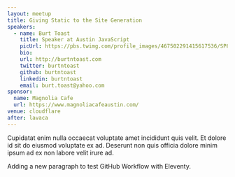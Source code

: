 ```yaml
---
layout: meetup
title: Giving Static to the Site Generation
speakers:
  - name: Burt Toast
    title: Speaker at Austin JavaScript
    picUrl: https://pbs.twimg.com/profile_images/467502291415617536/SP8_ylk9_400x400.png
    bio:
    url: http://burtntoast.com
    twitter: burtntoast
    github: burtntoast
    linkedin: burtntoast
    email: burt.toast@yahoo.com
sponsor:
  name: Magnolia Cafe
  url: https://www.magnoliacafeaustin.com/
venue: cloudflare
after: lavaca
---
```


Cupidatat enim nulla occaecat voluptate amet incididunt quis velit. Et dolore id sit do eiusmod voluptate ex ad. Deserunt non quis officia dolore minim ipsum ad ex non labore velit irure ad.

Adding a new paragraph to test GitHub Workflow with Eleventy.
